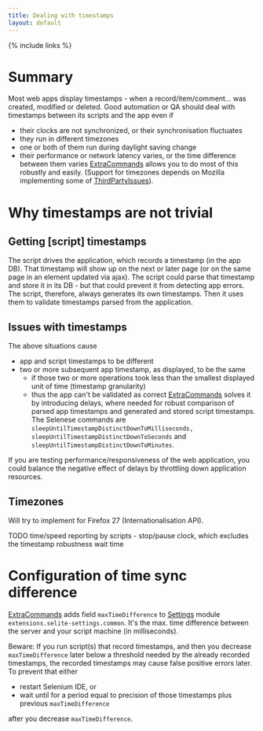```yaml
---
title: Dealing with timestamps
layout: default
---
```

{% include links %}

# Summary #
Most web apps display timestamps - when a record/item/comment... was created, modified or deleted. Good automation or QA should deal with timestamps between its scripts and the app even if

  * their clocks are not synchronized, or their synchronisation fluctuates
  * they run in different timezones
  * one or both of them run during daylight saving change
  * their performance or network latency varies, or the time difference between them varies
[ExtraCommands](ExtraCommands) allows you to do most of this robustly and easily. (Support for timezones depends on Mozilla implementing some of [ThirdPartyIssues](ThirdPartyIssues)).

# Why timestamps are not trivial

## Getting [script] timestamps
The script drives the application, which records a timestamp (in the app DB). That timestamp will show up on the next or later page (or on the same page in an element updated via ajax). The script could parse that timestamp and store it in its DB - but that could prevent it from detecting app errors. The script, therefore, always generates its own timestamps. Then it uses them to validate timestamps parsed from the application.

## Issues with timestamps ##
The above situations cause

  * app and script timestamps to be different
  * two or more subsequent app timestamp, as displayed, to be the same
    * if those two or more operations took less than the smallest displayed unit of time (timestamp granularity)
    * thus the app can't be validated as correct
[ExtraCommands](ExtraCommands) solves it by introducing delays, where needed for robust comparison of parsed app timestamps and generated and stored script timestamps. The Selenese commands are `sleepUntilTimestampDistinctDownToMilliseconds, sleepUntilTimestampDistinctDownToSeconds` and `sleepUntilTimestampDistinctDownToMinutes`.

If you are testing performance/responsiveness of the web application, you could balance the negative effect of delays by throttling down application resources.

## Timezones ##
Will try to implement for Firefox 27 (Internationalisation API).

TODO time/speed reporting by scripts - stop/pause clock, which excludes the timestamp robustness wait time

# Configuration of time sync difference #
[ExtraCommands](ExtraCommands) adds field `maxTimeDifference` to [Settings](Settings) module `extensions.selite-settings.common`. It's  the max. time difference between the server and your script machine (in milliseconds).

Beware: If you run script(s) that record timestamps, and then you decrease `maxTimeDifference` later below a threshold needed by the already recorded timestamps, the recorded timestamps may cause false positive errors later. To prevent that either

  * restart Selenium IDE, or
  * wait until for a period equal to precision of those timestamps plus previous `maxTimeDifference`

after you decrease `maxTimeDifference`.